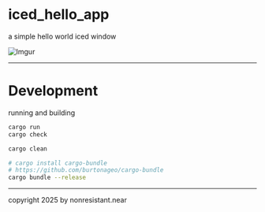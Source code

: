 # iced_hello_app
 a simple hello world iced window
 
![Imgur](https://imgur.com/jfJLQVV.png)

---

# Development
running and building

```sh
cargo run
cargo check

cargo clean
```

```sh
# cargo install cargo-bundle
# https://github.com/burtonageo/cargo-bundle
cargo bundle --release
```


---

copyright 2025 by nonresistant.near